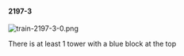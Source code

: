 #### 2197-3
![train-2197-3-0.png](https://github.com/lil-lab/nlvr/raw/master/nlvr/train/images/35/train-2197-3-0.png "train-2197-3-0.png")

There is at least 1 tower with a blue block at the top
